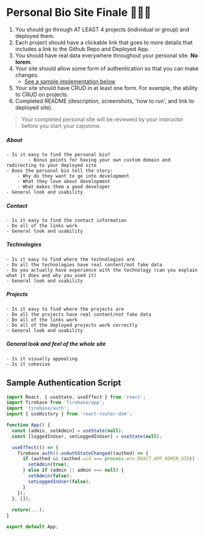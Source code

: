 # Personal Bio Site Finale 🎉🎉🎉

1. You should go through AT LEAST 4 projects (individual or group) and deployed them.
1. Each project should have a clickable link that goes to more details that includes a link to the Github Repo and Deployed App.
1. You should have real data everywhere throughout your personal site. **No lorem**.
2. Your site should allow some form of authentication so that you can make changes. 
    - [See a sample implementation below](https://github.com/nss-nightclass-projects/personal-bio-site-instructions/blob/master/personal-bio-site-04.md#sample-authentication-script)
4. Your site should have CRUD in at least one form. For example, the ability to CRUD on projects.
5. Completed README (description, screenshots, 'how to run', and link to deployed site).

> Your completed personal site will be reviewed by your instructor before you start your capstone.

##### About
	- Is it easy to find the personal bio?
	        - Bonus points for having your own custom domain and redirecting to your deployed site
	- Does the personal bio tell the story:
		- Why do they want to go into development
		- What they love about development
		- What makes them a good developer
	- General look and usability

##### Contact
	- Is it easy to find the contact information
	- Do all of the links work
	- General look and usability

##### Technologies
	- Is it easy to find where the technologies are
	- Do all the technologies have real content/not fake data
  	- Do you actually have experience with the technology (can you explain what it does and why you used it)
	- General look and usability

##### Projects
	- Is it easy to find where the projects are
	- Do all the projects have real content/not fake data
	- Do all of the links work
	- Do all of the deployed projects work correctly
	- General look and usability

##### General look and feel of the whole site
	- Is it visually appealing
	- Is it cohesive

## Sample Authentication Script
```javascript
import React, { useState, useEffect } from 'react';
import firebase from 'firebase/app';
import 'firebase/auth';
import { useHistory } from 'react-router-dom';

function App() {
  const [admin, setAdmin] = useState(null);
  const [loggedInUser, setLoggedInUser] = useState(null);

  useEffect(() => {
    firebase.auth().onAuthStateChanged((authed) => {
      if (authed && (authed.uid === process.env.REACT_APP_ADMIN_UID)) {
        setAdmin(true);
      } else if (admin || admin === null) {
        setAdmin(false);
        setLoggedInUser(false);
      }
    });
  }, []);
  
  return(...);
}

export default App;
```
